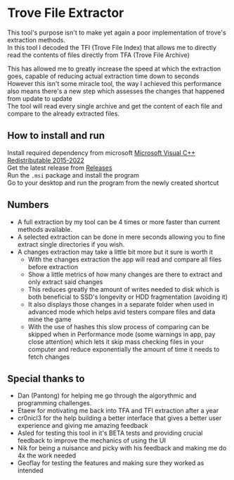 # Trove File Extractor

This tool's purpose isn't to make yet again a poor implementation of trove's extraction methods.
<br>In this tool I decoded the TFI (Trove File Index) that allows me to directly read the contents of files directly from TFA (Trove File Archive)

This has allowed me to greatly increase the speed at which the extraction goes, capable of reducing actual extraction time down to seconds
<br>However this isn't some miracle tool, the way I achieved this performance also means there's a new step which assesses the changes that happened from update to update
<br>The tool will read every single archive and get the content of each file and compare to the already extracted files.


## How to install and run
Install required dependency from microsoft [Microsoft Visual C++ Redistributable 2015-2022](https://aka.ms/vs/17/release/vc_redist.x64.exe)
<br>Get the latest release from [Releases](https://github.com/Sly0511/TroveFileExtractor/releases)
<br>Run the `.msi` package and install the program
<br>Go to your desktop and run the program from the newly created shortcut

## Numbers
- A full extraction by my tool can be 4 times or more faster than current methods available.
- A selected extraction can be done in mere seconds allowing you to fine extract single directories if you wish.
- A changes extraction may take a little bit more but it sure is worth it
    - With the changes extraction the app will read and compare all files before extraction
    - Show a little metrics of how many changes are there to extract and only extract said changes
    - This reduces greatly the amount of writes needed to disk which is both beneficial to SSD's longevity or HDD fragmentation (avoiding it)
    - It also displays those changes in a separate folder when used in advanced mode which helps avid testers compare files and data mine the game
    - With the use of hashes this slow process of comparing can be skipped when in Performance mode (some warnings in app, pay close attention) which lets it skip mass checking files in your computer and reduce exponentially the amount of time it needs to fetch changes

## Special thanks to
- Dan (Pantong) for helping me go through the algorythmic and programming challenges.
- Etaew for motivating me back into TFA and TFI extraction after a year
- cr0nicl3 for the help building a better interface that gives a better user experience and giving me amazing feedback
- Asled for testing this tool in it's BETA tests and providing crucial feedback to improve the mechanics of using the UI
- Nik for being a nuisance and picky with his feedback and making me do 4x the work needed
- Geoflay for testing the features and making sure they worked as intended